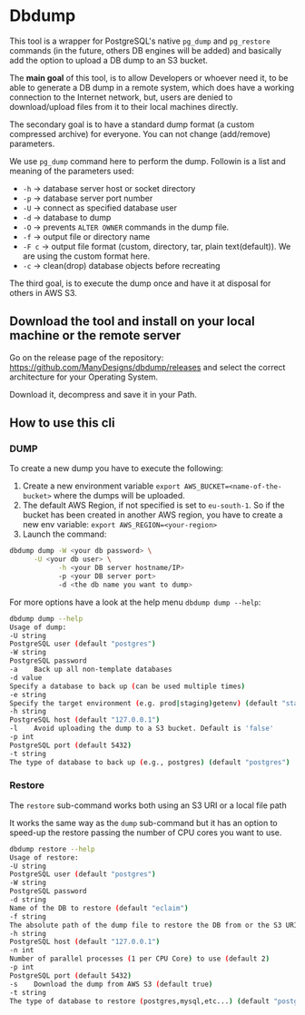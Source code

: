 # Dbdump

This tool is a wrapper for PostgreSQL's native `pg_dump` and `pg_restore` commands (in the future, others DB engines will
be added) and basically add the option to upload a DB dump to an S3 bucket.

The **main goal** of this tool, is to allow Developers or whoever need it, to be able to generate a DB dump in a remote
system, which does have a working connection to the Internet network, but, users are denied to download/upload files from it
to their local machines directly.

The secondary goal is to have a standard dump format (a custom compressed archive) for everyone. You can not change
(add/remove) parameters.

We use `pg_dump` command here to perform the dump. Followin is a list and meaning of the parameters used:
- `-h` -> database server host or socket directory
- `-p` -> database server port number
- `-U` -> connect as specified database user
- `-d` -> database to dump
- `-O` -> prevents `ALTER OWNER` commands in the dump file.
- `-f` -> output file or directory name
- `-F c` -> output file format (custom, directory, tar, plain text(default)). We are using the custom format here.
- `-c` -> clean(drop) database objects before recreating

The third goal, is to execute the dump once and have it at disposal for others in AWS S3.

## Download the tool and install on your local machine or the remote server

Go on the release page of the repository: https://github.com/ManyDesigns/dbdump/releases and select the correct architecture
for your Operating System.

Download it, decompress and save it in your Path.

## How to use this cli

### DUMP

To create a new dump you have to execute the following:

1. Create a new environment variable `export AWS_BUCKET=<name-of-the-bucket>` where the dumps will be uploaded.
2. The default AWS Region, if not specified is set to `eu-south-1`. So if the bucket has been created in another AWS
region, you have to create a new env variable: `export AWS_REGION=<your-region>`
3. Launch the command:

```bash
dbdump dump -W <your db password> \
      -U <your db user> \
			-h <your DB server hostname/IP>
			-p <your DB server port>
			-d <the db name you want to dump>
```
For more options have a look at the help menu `dbdump dump --help`:

```bash
dbdump dump --help
Usage of dump:
-U string
PostgreSQL user (default "postgres")
-W string
PostgreSQL password
-a    Back up all non-template databases
-d value
Specify a database to back up (can be used multiple times)
-e string
Specify the target environment (e.g. prod|staging)getenv) (default "staging")
-h string
PostgreSQL host (default "127.0.0.1")
-l    Avoid uploading the dump to a S3 bucket. Default is 'false'
-p int
PostgreSQL port (default 5432)
-t string
The type of database to back up (e.g., postgres) (default "postgres")
```

### Restore

The `restore` sub-command works both using an S3 URI or a local file path

It works the same way as the `dump` sub-command but it has an option to speed-up the restore passing the number of CPU
cores you want to use.

```bash
dbdump restore --help
Usage of restore:
-U string
PostgreSQL user (default "postgres")
-W string
PostgreSQL password
-d string
Name of the DB to restore (default "eclaim")
-f string
The absolute path of the dump file to restore the DB from or the S3 URI
-h string
PostgreSQL host (default "127.0.0.1")
-n int
Number of parallel processes (1 per CPU Core) to use (default 2)
-p int
PostgreSQL port (default 5432)
-s    Download the dump from AWS S3 (default true)
-t string
The type of database to restore (postgres,mysql,etc...) (default "postgres")
```
